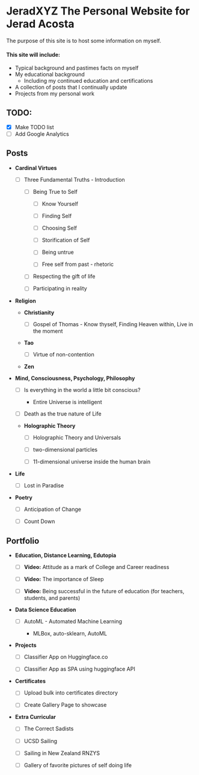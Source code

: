 # JeradXYZ The Personal Website for Jerad Acosta

The purpose of this site is to host some information on myself.

#### This site will include:

-   Typical background and pastimes facts on myself
-   My educational background
    -   Including my continued education and certifications
-   A collection of posts that I continually update
-   Projects from my personal work

## TODO:

-   [x] Make TODO list
-   [ ] Add Google Analytics

## Posts

-   **Cardinal Virtues**

    -   [ ] Three Fundamental Truths - Introduction

        -   [ ] Being True to Self

            -   [ ] Know Yourself

            -   [ ] Finding Self

            -   [ ] Choosing Self

            -   [ ] Storification of Self

            -   [ ] Being untrue

            -   [ ] Free self from past - rhetoric

        -   [ ] Respecting the gift of life

        -   [ ] Participating in reality

-   **Religion**

    -   **Christianity**

        -   [ ] Gospel of Thomas - Know thyself, Finding Heaven within, Live in the moment

    -   **Tao**

        -   [ ] Virtue of non-contention

    -   **Zen**

-   **Mind, Consciousness, Psychology, Philosophy**

    -   [ ] Is everything in the world a little bit conscious?

        -   Entire Universe is intelligent

    -   [ ] Death as the true nature of Life

    -   **Holographic Theory**

        -   [ ] Holographic Theory and Universals

        -   [ ] two-dimensional particles

        -   [ ] 11-dimensional universe inside the human brain

-   **Life**

    -   [ ] Lost in Paradise

-   **Poetry**

    -   [ ] Anticipation of Change

    -   [ ] Count Down

## Portfolio

-   **Education, Distance Learning, Edutopia**

    -   [ ] **Video:** Attitude as a mark of College and Career readiness

    -   [ ] **Video:** The importance of Sleep

    -   [ ] **Video:** Being successful in the future of education (for teachers, students, and parents)

-   **Data Science Education**

    -   [ ] AutoML - Automated Machine Learning

        -   MLBox, auto-sklearn, AutoML

-   **Projects**

    -   [ ] Classifier App on Huggingface.co

    -   [ ] Classifier App as SPA using huggingface API

-   **Certificates**

    -   [ ] Upload bulk into certificates directory

    -   [ ] Create Gallery Page to showcase

-   **Extra Curricular**

    -   [ ] The Correct Sadists

    -   [ ] UCSD Sailing

    -   [ ] Sailing in New Zealand RNZYS

    -   [ ] Gallery of favorite pictures of self doing life
